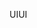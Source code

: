 <span data-ttu-id="0729c-101">UI</span><span class="sxs-lookup"><span data-stu-id="0729c-101">UI</span></span>